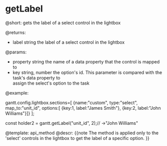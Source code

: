 getLabel
====================================

@short: 
	gets the label of a select control in the lightbox

@returns:
- label	string	the label of a select control in the lightbox

@params: 
- property	string	the name of a data property that the control is mapped to
- key	string, number	 the option's id. This parameter is compared with the task's data property to <br> assign the select's option to the task

@example: 

gantt.config.lightbox.sections=[
	{name:"custom", type:"select", map_to:"unit_id", options:[
        {key:1, label:"James Smith"}, 
        {key:2, label:"John Williams"}]}
];

const holder2 = gantt.getLabel("unit_id", 2);// ->"John Williams"

@template:	api_method
@descr: 
{{note
The method is applied only to the 'select' controls in the lightbox to get the label of a specific option.
}}

<br>